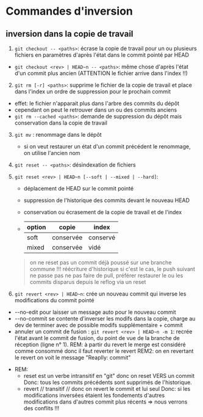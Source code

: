# Commandes d'inversion

## inversion dans la copie de travail

1. `git checkout -- <paths>`: écrase la copie de travail pour un ou plusieurs fichiers en paramètres d'après l'état dans le commit pointé par HEAD
  - `git checkout <rev> | HEAD~n -- <paths>`: même chose d'après l'état d'un commit plus ancien (ATTENTION le fichier arrive dans l'index !!)

2. `git rm [-r] <paths>`: supprime le fichier de la copie de travail et place dans l'index un ordre de suppression pour le prochain commit
  - effet: le fichier n'apparait plus dans l'arbre des commits du dépôt
  - cependant on peut le retrouver dans un ou des commits anciens
  - `git rm --cached <paths>`: demande de suppression du dépôt mais conservation dans la copie de travail

3. `git mv` : renommage dans le dépôt
   - si on veut restaurer un état d'un commit précédent le renommage, on utilise l'ancien nom

4. `git reset -- <paths>`: désindexation de fichiers

5. `git reset <rev> | HEAD~n [--soft | --mixed | --hard]`: 
   - déplacement de HEAD sur le commit pointé
   - suppression de l'historique des commits devant le nouveau HEAD
   - conservation ou écrasement de la copie de travail et de l'index

   - |option   | copie    | index
     |---------|----------|------
     | soft    | conservée|conservé
     | mixed   | conservée| vidé
   
   > on ne reset pas un commit déjà poussé sur une branche commune !!!
   > réécriture d'historique
   > si c'est le cas, le push suivant ne passe pas
   > ne pas faire de pull, préférer restaurer le ou les commits disparus depuis le reflog via un reset


6. `git revert <rev> | HEAD~n`: crée un nouveau commit qui inverse les modifications du commit pointé
  - --no-edit pour laisser un message auto pour le nouveau commit
  - --no-commit se contente d'inverser les modifs dans la copie, charge au dev de terminer avec de possible modifs supplémentaire + commit
  - annuler un commit de fusion : `git revert <rev> | HEAD~n -m 1`: recrée l'état avant le commit de fusion, du point de vue de la branche de réception (ligne n° 1).
    REM: à partir du revert le merge est considéré comme consommé donc il faut reverter le revert
    REM2: on en revertant le revert on voit le message "Reaplly: commit"

  * REM: 
    + reset est un verbe intransitif en "git" donc on reset VERS un commit
      Donc: tous les commits précédents sont supprimés de l'historique.
    + revert      //     transitif      //    donc on revert le commit et lui seul
      Donc: si les modifications inversées étaient les fondements d'autres modifications dans d'autres commit plus récents => nous verrons des conflits !!!
